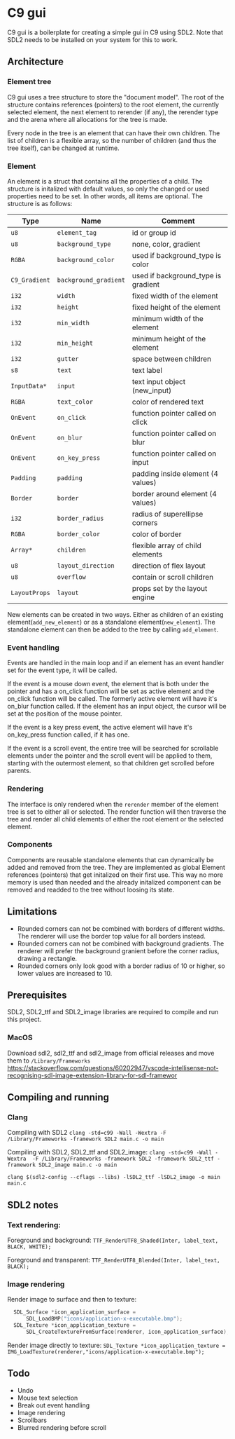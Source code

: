 # C9 gui

C9 gui is a boilerplate for creating a simple gui in C9 using SDL2. Note that SDL2 needs to be installed on your system for this to work.

## Architecture

### Element tree
C9 gui uses a tree structure to store the "document model". The root of the structure contains references (pointers) to the root element, the currently selected element, the next element to rerender (if any), the rerender type and the arena where all allocations for the tree is made.

Every node in the tree is an element that can have their own children. The list of children is a flexible array, so the number of children (and thus the tree itself), can be changed at runtime.

### Element

An element is a struct that contains all the properties of a child. The structure is initalized with default values, so only the changed or used properties need to be set. In other words, all items are optional. The structure is as follows:

| Type          | Name                  | Comment                                           |
|---------------|-----------------------|---------------------------------------------------|
| `u8`          | `element_tag`         | id or group id                                    |
| `u8`          | `background_type`     | none, color, gradient                             |
| `RGBA`        | `background_color`    | used if background_type is color                  |
| `C9_Gradient` | `background_gradient` | used if background_type is gradient               |
| `i32`         | `width`               | fixed width of the element                        |
| `i32`         | `height`              | fixed height of the element                       |
| `i32`         | `min_width`           | minimum width of the element                      |
| `i32`         | `min_height`          | minimum height of the element                     |
| `i32`         | `gutter`              | space between children                            |
| `s8`          | `text`                | text label                                        |
| `InputData*`  | `input`               | text input object (new_input)                     |
| `RGBA`        | `text_color`          | color of rendered text                            |
| `OnEvent`     | `on_click`            | function pointer called on click                  |
| `OnEvent`     | `on_blur`             | function pointer called on blur                   |
| `OnEvent`     | `on_key_press`        | function pointer called on input                  |
| `Padding`     | `padding`             | padding inside element (4 values)                 |
| `Border`      | `border`              | border around element (4 values)                  |
| `i32`         | `border_radius`       | radius of superellipse corners                    |
| `RGBA`        | `border_color`        | color of border                                   |
| `Array*`      | `children`            | flexible array of child elements                  |
| `u8`          | `layout_direction`    | direction of flex layout                          |
| `u8`          | `overflow`            | contain or scroll children                        |
| `LayoutProps` | `layout`              | props set by the layout engine                    |

New elements can be created in two ways. Either as children of an existing element(`add_new_element`) or as a standalone element(`new_element`). The standalone element can then be added to the tree by calling `add_element`.

### Event handling
Events are handled in the main loop and if an element has an event handler set for the event type, it will be called.

If the event is a mouse down event, the element that is both under the pointer and has a on_click function will be set as active element and the on_click function will be called. The formerly active element will have it's on_blur function called. If the element has an input object, the cursor will be set at the position of the mouse pointer.

If the event is a key press event, the active element will have it's on_key_press function called, if it has one.

If the event is a scroll event, the entire tree will be searched for scrollable elements under the pointer and the scroll event will be applied to them, starting with the outermost element, so that children get scrolled before parents.

### Rendering
The interface is only rendered when the `rerender` member of the element tree is set to either all or selected. The render function will then traverse the tree and render all child elements of either the root element or the selected element.

### Components
Components are reusable standalone elements that can dynamically be added and removed from the tree. They are implemented as global Element references (pointers) that get initalized on their first use. This way no more memory is used than needed and the already initalized component can be removed and readded to the tree without loosing its state.

## Limitations
- Rounded corners can not be combined with borders of different widths. The renderer will use the border top value for all borders instead.
- Rounded corners can not be combined with background gradients. The renderer will prefer the background granient before the corner radius, drawing a rectangle.
- Rounded corners only look good with a border radius of 10 or higher, so lower values are increased to 10.

## Prerequisites
SDL2, SDL2_ttf and SDL2_image libraries are required to compile and run this project.

### MacOS
Download sdl2, sdl2_ttf and sdl2_image from official releases and move them to `/Library/Frameworks`
https://stackoverflow.com/questions/60202947/vscode-intellisense-not-recognising-sdl-image-extension-library-for-sdl-framewor

## Compiling and running

### Clang
Compiling with SDL2
`clang -std=c99 -Wall -Wextra -F /Library/Frameworks -framework SDL2 main.c -o main`

Compiling with SDL2, SDL2_ttf and SDL2_image:
`clang -std=c99 -Wall -Wextra  -F /Library/Frameworks -framework SDL2 -framework SDL2_ttf -framework SDL2_image main.c -o main`

`clang $(sdl2-config --cflags --libs) -lSDL2_ttf -lSDL2_image -o main main.c`

## SDL2 notes

### Text rendering:
Foreground and background:
`TTF_RenderUTF8_Shaded(Inter, label_text, BLACK, WHITE);`

Foreground and transparent:
`TTF_RenderUTF8_Blended(Inter, label_text, BLACK);`

### Image rendering
Render image to surface and then to texture:

```C
  SDL_Surface *icon_application_surface =
      SDL_LoadBMP("icons/application-x-executable.bmp");
  SDL_Texture *icon_application_texture =
      SDL_CreateTextureFromSurface(renderer, icon_application_surface);
```

Render image directly to texture:
`SDL_Texture *icon_application_texture =  IMG_LoadTexture(renderer,"icons/application-x-executable.bmp");`

## Todo
- Undo
- Mouse text selection
- Break out event handling
- Image rendering
- Scrollbars
- Blurred rendering before scroll